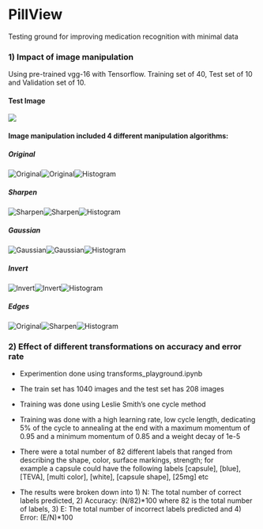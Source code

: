 # PillView
Testing ground for improving medication recognition with minimal data

### 1) Impact of image manipulation
Using pre-trained vgg-16 with Tensorflow. Training set of 40, Test set of 10 and Validation set of 10.

#### Test Image
![](images/test.png) 

#### Image manipulation included 4 different manipulation algorithms:
##### Original

![](images/capsule_1_resize.jpg "Original")![](images/color_resize.jpg "Original")![](images/hist_org_resize.jpg "Histogram")

##### Sharpen

![](images/capsule_1_s.jpg "Sharpen")![](images/sharpen.png "Sharpen")![](images/hist_sharpen.jpg "Histogram")

##### Gaussian

![](images/capsule_1_g.jpg "Gaussian")![](images/gausian.png "Gaussian")![](images/hist_guasian.jpg "Histogram")

##### Invert

![](images/capsule_1i.jpg "Invert")![](images/invert.png "Invert")![](images/hist_invert.jpg "Histogram")

##### Edges

![](images/capsule_1_e.jpg "Original")![](images/edges.png "Sharpen")![](images/hist_edge.jpg "Histogram")

### 2) Effect of different transformations on accuracy and error rate

 - Experimention done using transforms_playground.ipynb
 
 - The train set has 1040 images and the test set has 208 images
 - Training was done using Leslie Smith’s one cycle method
 - Training was done with a high learning rate, low cycle length, dedicating 5% of the cycle to annealing at the end with a maximum 
   momentum of 0.95 and a minimum momentum of 0.85 and a weight decay of 1e-5
 - There were a total number of 82 different labels that ranged from describing the shape, color, surface markings, strength; for  
   example a capsule could have the following labels [capsule], [blue], [TEVA], [multi color], [white], [capsule shape], [25mg] etc
 - The results were broken down into 1) N: The total number of correct labels predicted, 2) Accuracy: (N/82)*100 where 82 is the total
   number of labels, 3) E: The total number of incorrect labels predicted and 4) Error: (E/N)*100
 

